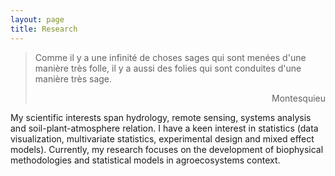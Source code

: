 ```yaml
---
layout: page
title: Research
---
```


> Comme il y a une infinité de choses sages qui sont menées d'une manière très folle, il y a aussi des folies qui sont conduites d'une manière très sage.
> <div style="text-align: right"> Montesquieu </div>

My scientific interests span hydrology, remote sensing, systems analysis and soil-plant-atmosphere relation. I have a keen interest in statistics (data visualization, multivariate statistics, experimental design and mixed effect models). Currently, my research focuses on the development of biophysical methodologies and statistical models in agroecosystems context.


